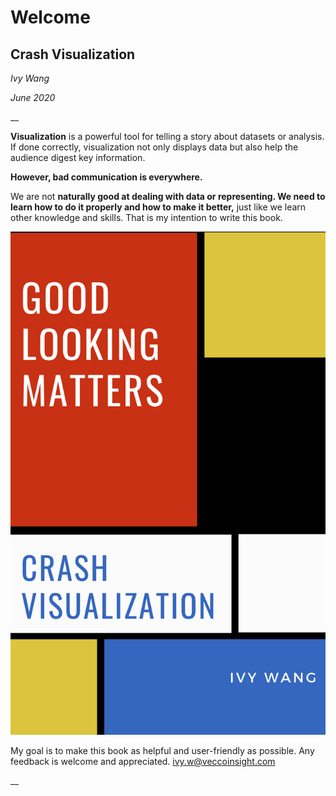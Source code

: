 # Welcome

## Crash Visualization

_Ivy  Wang_

_June 2020_

\_\_

**Visualization** is a powerful tool for telling a story about datasets or analysis. If done correctly, visualization not only displays data but also help the audience digest key information.

**However, bad communication is everywhere.** 

We are not ****naturally good at dealing with data or representing. We need to learn how to do it properly and how to make it better**,** just like we learn other knowledge and skills. That is my intention to write this book.

![Book Cover](.gitbook/assets/crash-visualization.png)

My goal is to make this book as helpful and user-friendly as possible. Any feedback is welcome and appreciated. [ivy.w@veccoinsight.com](mailto:ivy.w@veccoinsight.com)



\_\_


